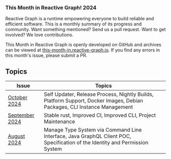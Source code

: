 <section class="rg-emphasis-box">
    <h3 class="">This Month in Reactive Graph! <span class="tag rg-component">2024</span></h3>
    <p class="intro">Reactive Graph is a runtime empowering everyone to build reliable and efficient software. This is a monthly summary of its progress and community. Want something mentioned? Send us a pull request. Want to get involved? We love contributions.</p>
    <p>This Month in Reactive Graph is openly developed on GitHub and archives can be viewed at <a href="https://this-month-in.reactive-graph.io/">this-month-in.reactive-graph.io</a>. If you find any errors in this month's issue, please submit a PR.</p>
</section>




## Topics

| Issue                                                                                               | Topics                                                                                                                      |
|-----------------------------------------------------------------------------------------------------|-----------------------------------------------------------------------------------------------------------------------------|
| [October 2024](https://this-month-in.reactive-graph.io/2024-10-this-month-in-reactive-graph.html)   | Self Updater, Release Process, Nightly Builds, Platform Support, Docker Images, Debian Packages, CLI Instance Management    |
| [September 2024](https://this-month-in.reactive-graph.io/2024-09-this-month-in-reactive-graph.html) | Stable rust, Improved CI, Improved CLI, Project Maintenance                                                                 |
| [August 2024](./2024-08-this-month-in-reactive-graph.md)                                            | Manage Type System via Command Line Interface, Java GraphQL Client POC, Specification of the Identity and Permission System |

